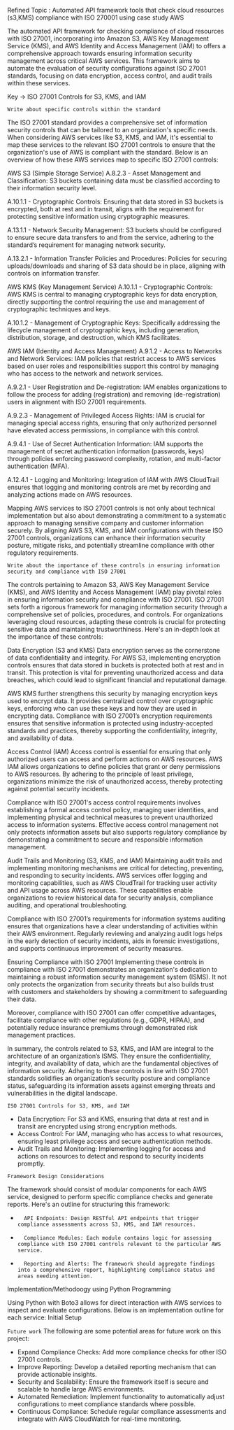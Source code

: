 
Refined Topic : Automated API framework tools that check cloud  resources (s3,KMS) compliance with ISO 270001 using case study AWS 

The automated API framework for checking compliance of cloud resources with ISO 27001, incorporating into Amazon S3, AWS Key Management Service (KMS), and AWS Identity and Access Management (IAM) to offers a comprehensive approach towards ensuring information security management across critical AWS services. This framework aims to automate the evaluation of security configurations against ISO 27001 standards, focusing on data encryption, access control, and audit trails within these services.

Key -> ISO 27001 Controls for S3, KMS, and IAM

``` Write about specific controls within the standard ```

The ISO 27001 standard provides a comprehensive set of information security controls that can be tailored to an organization's specific needs. When considering AWS services like S3, KMS, and IAM, it's essential to map these services to the relevant ISO 27001 controls to ensure that the organization's use of AWS is compliant with the standard. Below is an overview of how these AWS services map to specific ISO 27001 controls:

AWS S3 (Simple Storage Service)
A.8.2.3 - Asset Management and Classification: S3 buckets containing data must be classified according to their information security level.

A.10.1.1 - Cryptographic Controls: Ensuring that data stored in S3 buckets is encrypted, both at rest and in transit, aligns with the requirement for protecting sensitive information using cryptographic measures.

A.13.1.1 - Network Security Management: S3 buckets should be configured to ensure secure data transfers to and from the service, adhering to the standard’s requirement for managing network security.

A.13.2.1 - Information Transfer Policies and Procedures: Policies for securing uploads/downloads and sharing of S3 data should be in place, aligning with controls on information transfer.

AWS KMS (Key Management Service)
A.10.1.1 - Cryptographic Controls: AWS KMS is central to managing cryptographic keys for data encryption, directly supporting the control requiring the use and management of cryptographic techniques and keys.

A.10.1.2 - Management of Cryptographic Keys: Specifically addressing the lifecycle management of cryptographic keys, including generation, distribution, storage, and destruction, which KMS facilitates.

AWS IAM (Identity and Access Management)
A.9.1.2 - Access to Networks and Network Services: IAM policies that restrict access to AWS services based on user roles and responsibilities support this control by managing who has access to the network and network services.

A.9.2.1 - User Registration and De-registration: IAM enables organizations to follow the process for adding (registration) and removing (de-registration) users in alignment with ISO 27001 requirements.

A.9.2.3 - Management of Privileged Access Rights: IAM is crucial for managing special access rights, ensuring that only authorized personnel have elevated access permissions, in compliance with this control.

A.9.4.1 - Use of Secret Authentication Information: IAM supports the management of secret authentication information (passwords, keys) through policies enforcing password complexity, rotation, and multi-factor authentication (MFA).

A.12.4.1 - Logging and Monitoring: Integration of IAM with AWS CloudTrail ensures that logging and monitoring controls are met by recording and analyzing actions made on AWS resources.

Mapping AWS services to ISO 27001 controls is not only about technical implementation but also about demonstrating a commitment to a systematic approach to managing sensitive company and customer information securely. By aligning AWS S3, KMS, and IAM configurations with these ISO 27001 controls, organizations can enhance their information security posture, mitigate risks, and potentially streamline compliance with other regulatory requirements.


``` Write about the importance of these controls in ensuring information security and compliance with ISO 27001 ```

The controls pertaining to Amazon S3, AWS Key Management Service (KMS), and AWS Identity and Access Management (IAM) play pivotal roles in ensuring information security and compliance with ISO 27001. ISO 27001 sets forth a rigorous framework for managing information security through a comprehensive set of policies, procedures, and controls. For organizations leveraging cloud resources, adapting these controls is crucial for protecting sensitive data and maintaining trustworthiness. Here's an in-depth look at the importance of these controls:

Data Encryption (S3 and KMS)
Data encryption serves as the cornerstone of data confidentiality and integrity. For AWS S3, implementing encryption controls ensures that data stored in buckets is protected both at rest and in transit. This protection is vital for preventing unauthorized access and data breaches, which could lead to significant financial and reputational damage.

AWS KMS further strengthens this security by managing encryption keys used to encrypt data. It provides centralized control over cryptographic keys, enforcing who can use these keys and how they are used in encrypting data. Compliance with ISO 27001’s encryption requirements ensures that sensitive information is protected using industry-accepted standards and practices, thereby supporting the confidentiality, integrity, and availability of data.

Access Control (IAM)
Access control is essential for ensuring that only authorized users can access and perform actions on AWS resources. AWS IAM allows organizations to define policies that grant or deny permissions to AWS resources. By adhering to the principle of least privilege, organizations minimize the risk of unauthorized access, thereby protecting against potential security incidents.

Compliance with ISO 27001's access control requirements involves establishing a formal access control policy, managing user identities, and implementing physical and technical measures to prevent unauthorized access to information systems. Effective access control management not only protects information assets but also supports regulatory compliance by demonstrating a commitment to secure and responsible information management.

Audit Trails and Monitoring (S3, KMS, and IAM)
Maintaining audit trails and implementing monitoring mechanisms are critical for detecting, preventing, and responding to security incidents. AWS services offer logging and monitoring capabilities, such as AWS CloudTrail for tracking user activity and API usage across AWS resources. These capabilities enable organizations to review historical data for security analysis, compliance auditing, and operational troubleshooting.

Compliance with ISO 27001’s requirements for information systems auditing ensures that organizations have a clear understanding of activities within their AWS environment. Regularly reviewing and analyzing audit logs helps in the early detection of security incidents, aids in forensic investigations, and supports continuous improvement of security measures.

Ensuring Compliance with ISO 27001
Implementing these controls in compliance with ISO 27001 demonstrates an organization's dedication to maintaining a robust information security management system (ISMS). It not only protects the organization from security threats but also builds trust with customers and stakeholders by showing a commitment to safeguarding their data.

Moreover, compliance with ISO 27001 can offer competitive advantages, facilitate compliance with other regulations (e.g., GDPR, HIPAA), and potentially reduce insurance premiums through demonstrated risk management practices.

In summary, the controls related to S3, KMS, and IAM are integral to the architecture of an organization’s ISMS. They ensure the confidentiality, integrity, and availability of data, which are the fundamental objectives of information security. Adhering to these controls in line with ISO 27001 standards solidifies an organization’s security posture and compliance status, safeguarding its information assets against emerging threats and vulnerabilities in the digital landscape.


```ISO 27001 Controls for S3, KMS, and IAM```

* Data Encryption: For S3 and KMS, ensuring that data at rest and in transit are encrypted using strong encryption methods.
* Access Control: For IAM, managing who has access to what resources, ensuring least privilege access and secure authentication methods.
* Audit Trails and Monitoring: Implementing logging for access and actions on resources to detect and respond to security incidents promptly.


```Framework Design Considerations```

The framework should consist of modular components for each AWS service, designed to perform specific compliance checks and generate reports. Here's an outline for structuring this framework:
* 		API Endpoints: Design RESTful API endpoints that trigger compliance assessments across S3, KMS, and IAM resources.
* 		Compliance Modules: Each module contains logic for assessing compliance with ISO 27001 controls relevant to the particular AWS service.
* 		Reporting and Alerts: The framework should aggregate findings into a comprehensive report, highlighting compliance status and areas needing attention.

Implementation/Methodoogy using Python Programming

Using Python with Boto3 allows for direct interaction with AWS services to inspect and evaluate configurations. Below is an implementation outline for each service:
Initial Setup



```Future work```
The following are some potential areas for future work on this project:
- Expand Compliance Checks: Add more compliance checks for other ISO 27001 controls.
- Improve Reporting: Develop a detailed reporting mechanism that can provide actionable insights.
- Security and Scalability: Ensure the framework itself is secure and scalable to handle large AWS environments.
- Automated Remediation: Implement functionality to automatically adjust configurations to meet compliance standards where possible.
- Continuous Compliance: Schedule regular compliance assessments and integrate with AWS CloudWatch for real-time monitoring.
